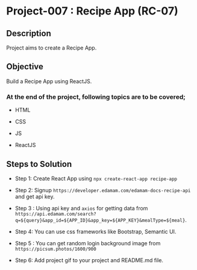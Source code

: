 # Project-007 : Recipe App (RC-07)

## Description

Project aims to create a Recipe App.


## Objective

Build a Recipe App using ReactJS.

### At the end of the project, following topics are to be covered;

- HTML

- CSS

- JS

- ReactJS

## Steps to Solution

- Step 1: Create React App using `npx create-react-app recipe-app`

- Step 2: Signup `https://developer.edamam.com/edamam-docs-recipe-api` and get api key.

- Step 3 : Using api key and `axios` for getting data from `https://api.edamam.com/search?q=${query}&app_id=${APP_ID}&app_key=${APP_KEY}&mealType=${meal}`.

- Step 4: You can use css frameworks like Bootstrap, Semantic UI.

- Step 5 : You can get random login background image from `https://picsum.photos/1600/900`

- Step 6: Add project gif to your project and README.md file.

